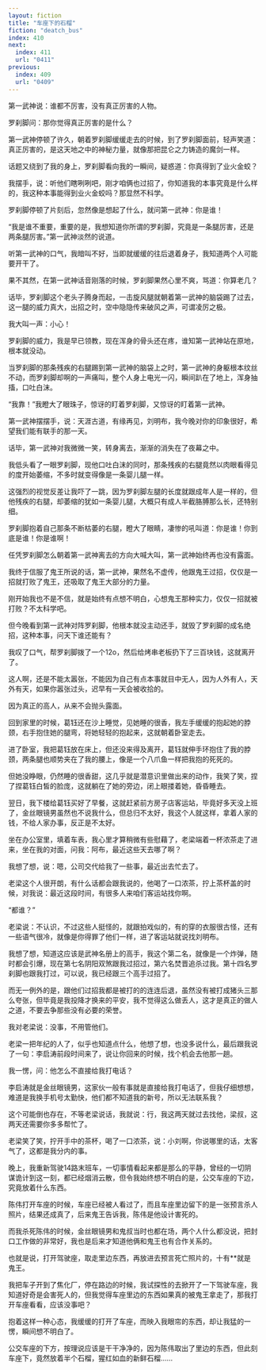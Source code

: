 ```yaml
---
layout: fiction
title: "车座下的石榴"
fiction: "deatch_bus"
index: 410
next:
  index: 411
  url: "0411"
previous:
  index: 409
  url: "0409"
---
```

第一武神说：谁都不厉害，没有真正厉害的人物。

罗刹脚问：那你觉得真正厉害的是什么？

第一武神停顿了许久，朝着罗刹脚缓缓走去的时候，到了罗刹脚面前，轻声笑道：真正厉害的，是这天地之中的神秘力量，就像那把昆仑之力铸造的魔剑一样。

话题又绕到了我的身上，罗刹脚看向我的一瞬间，疑惑道：你真得到了业火金蛟？

我摆手，说：听他们瞎咧咧吧，刚才咱俩也过招了，你知道我的本事究竟是什么样的，我这种本事能得到业火金蛟吗？那显然不科学。

罗刹脚停顿了片刻后，忽然像是想起了什么，就问第一武神：你是谁！

“我是谁不重要，重要的是，我想知道你所谓的罗刹脚，究竟是一条腿厉害，还是两条腿厉害。”第一武神淡然的说道。

听第一武神的口气，我暗叫不好，当即就缓缓的往后退着身子，我知道两个人可能要开干了。

果不其然，在第一武神话音刚落的时候，罗刹脚果然心里不爽，骂道：你算老几？

话毕，罗刹脚这个老头子腾身而起，一击旋风腿就朝着第一武神的脑袋踢了过去，这一腿的威力真大，出招之时，空中隐隐传来破风之声，可谓凌厉之极。

我大叫一声：小心！

罗刹脚的威力，我是早已领教，现在浑身的骨头还在疼，谁知第一武神站在原地，根本就没动。

当罗刹脚的那条残疾的右腿踢到第一武神的脑袋上之时，第一武神的身躯根本纹丝不动，而罗刹脚却啊的一声痛叫，整个人身上电光一闪，瞬间趴在了地上，浑身抽搐，口吐白沫。

“我靠！”我瞪大了眼珠子，惊讶的盯着罗刹脚，又惊讶的盯着第一武神。

第一武神摆摆手，说：天涯古道，有缘再见，刘明布，我今晚对你的印象很好，希望我们能有联手的那一天。

话毕，第一武神对我微微一笑，转身离去，渐渐的消失在了夜幕之中。

我低头看了一眼罗刹脚，现他口吐白沫的同时，那条残疾的右腿竟然以肉眼看得见的度开始萎缩，不多时就变得像是一条婴儿腿一样。

这强烈的视觉反差让我吓了一跳，因为罗刹脚左腿的长度就跟成年人是一样的，但他残疾的右腿，却萎缩的犹如一条婴儿腿，大概只有成人半截胳膊那么长，还特别细。

罗刹脚抱着自己那条不断枯萎的右腿，瞪大了眼睛，凄惨的吼叫道：你是谁！你到底是谁！你是谁啊！

任凭罗刹脚怎么朝着第一武神离去的方向大喊大叫，第一武神始终再也没有露面。

我终于信服了鬼王所说的话，第一武神，果然名不虚传，他跟鬼王过招，仅仅是一招就打败了鬼王，还吸取了鬼王大部分的力量。

刚开始我也不是不信，就是始终有点想不明白，心想鬼王那种实力，仅仅一招就被打败？不太科学吧。

但今晚看到第一武神对阵罗刹脚，他根本就没主动还手，就毁了罗刹脚的成名绝招，这种本事，问天下谁还能有？

我叹了口气，帮罗刹脚拨了一个12o，然后给烤串老板扔下了三百块钱，这就离开了。

这人啊，还是不能太嚣张，不能因为自己有点本事就目中无人，因为人外有人，天外有天，如果你嚣张过头，迟早有一天会被收拾的。

因为真正的高人，从来不会抛头露面。

回到家里的时候，葛钰还在沙上睡觉，见她睡的很香，我左手缓缓的抱起她的脖颈，右手抱住她的腿弯，将她轻轻的抱起来，这就朝着卧室走去。

进了卧室，我把葛钰放在床上，但还没来得及离开，葛钰就伸手环抱住了我的脖颈，两条腿也顺势夹在了我的腰上，像是一个八爪鱼一样把我抱的死死的。

但她没睁眼，仍然睡的很香甜，这几乎就是潜意识里做出来的动作，我笑了笑，捏了捏葛钰白皙的脸庞，这就躺在了她的旁边，闭上眼搂着她，昏昏睡去。

翌日，我下楼给葛钰买好了早餐，这就赶紧前方房子店客运站，毕竟好多天没上班了，金丝眼镜男虽然也不说我什么，但总归不太好，我这个人就这样，拿着人家的钱，不给人家办事，反正是不太好。

坐在办公室里，填着车表，我心里才算稍微有些慰藉了，老梁端着一杯浓茶走了进来，坐在我的对面，问我：阿布，最近这些天去哪了啊？

我想了想，说：嗯，公司交代给我了一些事，最近出去忙去了。

老梁这个人很开朗，有什么话都会跟我说的，他喝了一口浓茶，拧上茶杯盖的时候，对我说：最近这段时间，有很多人来咱们客运站找你啊。

“都谁？”

老梁说：不认识，不过这些人挺怪的，就跟拍戏似的，有的穿的衣服很古怪，还有一些语气很冷，就像是你得罪了他们一样，进了客运站就说找刘明布。

我想了想，知道这应该是武神名册上的高手，我这个第二名，就像是一个炸弹，随时都会引爆，现在第七名阴阳双煞跟我过招过，第六名焚晋追杀过我。第十四名罗刹脚也跟我打过，可以说，我已经跟三个高手过招了。

而无一例外的是，跟他们过招我都是被打的的连连后退，虽然没有被打成猪头三那么夸张，但毕竟是我投降才换来的平安，我不觉得这么做丢人，这才是真正的做人之道，不要去争那些没有必要的荣誉。

我对老梁说：没事，不用管他们。

老梁一把年纪的人了，似乎也知道点什么，他想了想，也没多说什么，最后跟我说了一句：李启涛前段时间来了，说让你回来的时候，找个机会去他那一趟。

我一愣，问：他怎么不直接给我打电话？

李启涛就是金丝眼镜男，这家伙一般有事就是直接给我打电话了，但我仔细想想，难道是我换手机号太勤快，他们都不知道我的新号，所以无法联系我？

这个可能倒也存在，不等老梁说话，我就说：行，我这两天就过去找他，梁叔，这两天还需要你多多帮忙了。

老梁笑了笑，拧开手中的茶杯，喝了一口浓茶，说：小刘啊，你说哪里的话，太客气了，这都是我分内的事。

晚上，我重新驾驶14路末班车，一切事情看起来都是那么的平静，曾经的一切阴谋诡计到这一刻，都已经烟消云散，但令我始终想不明白的是，公交车座的下边，究竟放着什么东西。

陈伟打开车座的时候，车座已经被人看过了，而且车座里边留下的是一张预言杀人照片，结果还成真了，后来鬼王告诉我，陈伟是他设计害死的。

而我杀死陈伟的时候，金丝眼镜男和鬼叔当时也都在场，两个人什么都没说，把封口工作做的非常好，我也是后来才知道他俩和鬼王也有合作关系的。

也就是说，打开驾驶座，取走里边东西，再放进去预言死亡照片的，十有**就是鬼王。

我把车子开到了焦化厂，停在路边的时候，我试探性的去掀开了一下驾驶车座，我知道好奇是会害死人的，但我觉得车座里边的东西如果真的被鬼王拿走了，那我打开车座看看，应该没事吧？

抱着这样一种心态，我缓缓的打开了车座，而映入我眼帘的东西，却让我猛的一愣，瞬间想不明白了。

公交车座的下方，按理说应该是干干净净的，因为陈伟取出了里边的东西，但此刻车座下，竟然放着半个石榴，猩红如血的新鲜石榴……